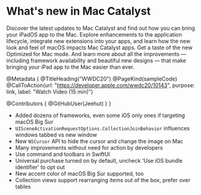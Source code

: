 # What's new in Mac Catalyst

Discover the latest updates to Mac Catalyst and find out how you can bring your iPadOS app to the Mac. Explore enhancements to the application lifecycle, integrate new extensions into your apps, and learn how the new look and feel of macOS impacts Mac Catalyst apps. Get a taste of the new Optimized for Mac mode. And learn more about all the improvements — including framework availability and beautiful new designs — that make bringing your iPad app to the Mac easier than ever.

@Metadata {
   @TitleHeading("WWDC20")
   @PageKind(sampleCode)
   @CallToAction(url: "https://developer.apple.com/wwdc20/10143", purpose: link, label: "Watch Video (15 min)")

   @Contributors {
      @GitHubUser(Jeehut)
   }
}



- Added dozens of frameworks, even some iOS only ones if targeting macOS Big Sur
- `UISceneActivationRequestOptions.CollectionJoinBehavior` influences windows tabbed vs new window
- New `NSCursor` API to hide the cursor and change the image on Mac
- Many improvements without need for action by developers
- Use command and toolbars in SwiftUI
- Universal purchase turned on by default, uncheck 'Use iOS bundle identifier' to opt out
- New accent color of macOS Big Sur supported, too
- Collection views support rearranging items out of the box, prefer over tables
